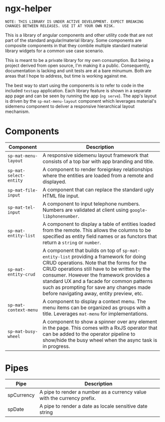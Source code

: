 # ngx-helper

`NOTE: THIS LIBRARY IS UNDER ACTIVE DEVELOPMENT. EXPECT BREAKING CHANGES BETWEEN RELEASES. USE IT AT YOUR OWN RISK.`

This is a library of angular components and other utility code that are not part of the standard angular/material library. Some components are composite components in that they combile multiple standard material library widgets for a common use case scenario.

This is meant to be a private library for my own consumption. But being a project derived from open source, I'm making it a public. Consequently, documentation is lacking and unit tests are at a bare minumum. Both are areas that I hope to address, but time is working against me.

The best way to start using the components is to refer to code in the included `testapp` application. Each library feature is shown in a separate app page and can be seen by running the app (`ng serve`). The app's layout is driven by the `sp-mat-menu-layout` component which leverages material's sidemenu component to deliver a responsive hierarchical layout mechanism.

# Components

| Component      | Description      |
| ------------- | ------------- |
| `sp-mat-menu-layout` | A responsive sidemenu layout framework that consists of a top bar with app branding and title. |
| `sp-mat-select-entity`| A component to render foreignkey relationships where the entities are loaded from a remote and displayed. |
| `sp-mat-file-input` | A component that can replace the standard ugly HTML file input. |
| `sp-mat-tel-input` | A component to input telephone numbers. Numbers are validated at client using `google-libphonenumber`. |
| `sp-mat-entity-list` | A component to display a table of entities loaded from the remote. This allows the columns to be specified as entity field names or as functors that return a `string` or `number`. |
| `sp-mat-entity-crud` | A component that builds on top of `sp-mat-entity-list` providing a framework for doing CRUD operations. Note that the forms for the CRUD operations still have to be written by the consumer. However the framework provides a standard UX and a facade for common patterns such as prompting for save any changes made before navigating away, entity preview, etc. |
| `sp-mat-context-menu` | A component to display a context menu. The menu items can be organized as groups with a title. Leverages `mat-menu` for implementations. |
| `sp-mat-busy-wheel`| A component to show a spinner over any element in the page. This comes with a RxJS operator that can be added to the operator pipeline to show/hide the busy wheel when the async task is in progress. |

# Pipes

| Pipe      | Description      |
| ------------- | ------------- |
| spCurrency | A pipe to render a number as a currency value with the currency prefix. |
| spDate | A pipe to render a date as locale sensitive date string |
